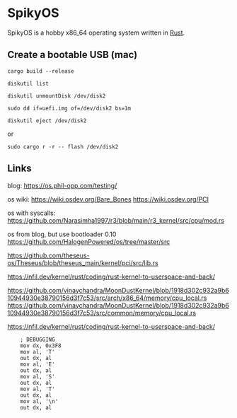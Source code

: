 # SpikyOS

SpikyOS is a hobby x86_64 operating system written in [Rust](https://www.rust-lang.org/).

## Create a bootable USB (mac)

```shell
cargo build --release

diskutil list

diskutil unmountDisk /dev/disk2

sudo dd if=uefi.img of=/dev/disk2 bs=1m

diskutil eject /dev/disk2
```

or

```shell
sudo cargo r -r -- flash /dev/disk2
```


## Links

blog:
https://os.phil-opp.com/testing/

os wiki:
https://wiki.osdev.org/Bare_Bones
https://wiki.osdev.org/PCI

os with syscalls:
https://github.com/Narasimha1997/r3/blob/main/r3_kernel/src/cpu/mod.rs

os from blog, but use bootloader 0.10
https://github.com/HalogenPowered/os/tree/master/src

https://github.com/theseus-os/Theseus/blob/theseus_main/kernel/pci/src/lib.rs

https://nfil.dev/kernel/rust/coding/rust-kernel-to-userspace-and-back/

https://github.com/vinaychandra/MoonDustKernel/blob/1918d302c932a9b610944930e38790156d3f7c53/src/arch/x86_64/memory/cpu_local.rs
https://github.com/vinaychandra/MoonDustKernel/blob/1918d302c932a9b610944930e38790156d3f7c53/src/common/memory/cpu_local.rs

https://nfil.dev/kernel/rust/coding/rust-kernel-to-userspace-and-back/

```shell
    ; DEBUGGING
    mov dx, 0x3F8
    mov al, 'T'
    out dx, al
    mov al, 'E'
    out dx, al
    mov al, 'S'
    out dx, al
    mov al, 'T'
    out dx, al
    mov al, '\n'
    out dx, al
```
